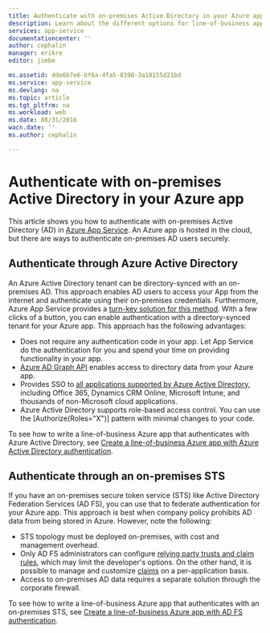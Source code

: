 ```yaml
---
title: Authenticate with on-premises Active Directory in your Azure app | Azure
description: Learn about the different options for line-of-business apps in Azure App Service to authenticate with on-premises Active Directory
services: app-service
documentationcenter: ''
author: cephalin
manager: erikre
editor: jimbe

ms.assetid: dde6b7e6-bf6a-4fa5-8390-3a18155d21bd
ms.service: app-service
ms.devlang: na
ms.topic: article
ms.tgt_pltfrm: na
ms.workload: web
ms.date: 08/31/2016
wacn.date: ''
ms.author: cephalin

---
```

# Authenticate with on-premises Active Directory in your Azure app
This article shows you how to authenticate with on-premises Active Directory (AD) in 
[Azure App Service](../app-service/app-service-value-prop-what-is.md). An Azure app is hosted in the cloud, 
but there are ways to authenticate on-premises AD users securely. 

## Authenticate through Azure Active Directory
An Azure Active Directory tenant can be directory-synced with an on-premises AD. This approach enables AD users to
access your App from the internet and authenticate using their on-premises credentials. Furthermore, Azure App 
Service provides a [turn-key solution for this method](../app-service-mobile/app-service-mobile-how-to-configure-active-directory-authentication.md). 
With a few clicks of a button, you can enable authentication with a directory-synced tenant for your Azure app. This
approach has the following advantages:

* Does not require any authentication code in your app. Let App Service do the authentication for you and spend
  your time on providing functionality in your app.
* [Azure AD Graph API](http://msdn.microsoft.com/zh-cn/library/azure/hh974476.aspx) enables access to directory data 
  from your Azure app.
* Provides SSO to [all applications supported by Azure Active Directory](https://www.azure.cn/home/features/identity/), 
  including Office 365, Dynamics CRM Online, Microsoft Intune, and thousands of non-Microsoft cloud applications. 
* Azure Active Directory supports role-based access control. You can use the [Authorize(Roles="X")] pattern 
  with minimal changes to your code.

To see how to write a line-of-business Azure app that authenticates with Azure Active Directory, see 
[Create a line-of-business Azure app with Azure Active Directory authentication](web-sites-dotnet-lob-application-azure-ad.md).

## Authenticate through an on-premises STS
If you have an on-premises secure token service (STS) like Active Directory Federation Services (AD FS), you can 
use that to federate authentication for your Azure app. This approach is best when company policy prohibits AD data 
from being stored in Azure. However, note the following:

* STS topology must be deployed on-premises, with cost and management overhead.
* Only AD FS administrators can configure 
  [relying party trusts and claim rules](http://technet.microsoft.com/zh-cn/library/dd807108.aspx), which may limit
  the developer's options. On the other hand, it is possible to manage and customize
  [claims](http://technet.microsoft.com/zh-cn/library/ee913571.aspx) on a per-application basis.
* Access to on-premises AD data requires a separate solution through the corporate firewall.

To see how to write a line-of-business Azure app that authenticates with an on-premises STS, see 
[Create a line-of-business Azure app with AD FS authentication](web-sites-dotnet-lob-application-adfs.md).